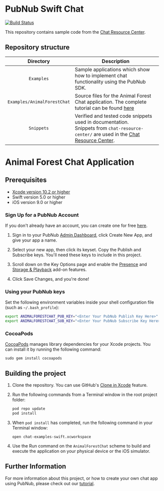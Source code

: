 # PubNub Swift Chat

[![Build Status](https://travis-ci.com/pubnub/chat-examples-swift.svg?token=ey6rVJnpqsBKpxXy2fYF&branch=master)](https://travis-ci.com/pubnub/chat-examples-swift)

This repository contains sample code from the [Chat Resource Center](https://www.pubnub.com/developers/chat-resource-center/).

## Repository structure

| Directory  | Description |
|:----------:| ----------- |
| `Examples` | Sample applications which show how to implement chat functionality using the PubNub SDK. |
| `Examples/AnimalForestChat` | Source files for the Animal Forest Chat application. The complete tutorial can be found [here](https://www.pubnub.com/developers/chat-resource-center/docs/getting-started/swift/)|
| `Snippets` | Verified and tested code snippets used in documentation.<br>Snippets from `chat-resource-center/` are used in the [Chat Resource Center](https://www.pubnub.com/developers/chat-resource-center/). |

# Animal Forest Chat Application

## Prerequisites

* [Xcode version 10.2 or higher](https://developer.apple.com/xcode/)
* Swift version 5.0 or higher
* iOS version 9.0 or higher

### Sign Up for a PubNub Account

If you don't already have an account, you can create one for free [here](https://dashboard.pubnub.com/).

1. Sign in to your PubNub [Admin Dashboard](https://dashboard.pubnub.com/), click Create New App, and give your app a name.

1. Select your new app, then click its keyset. Copy the Publish and Subscribe keys. You'll need these keys to include in this project.

1. Scroll down on the Key Options page and enable the [Presence](https://www.pubnub.com/products/presence/) and [Storage & Playback](https://www.pubnub.com/products/realtime-messaging/) add-on features.

1. Click Save Changes, and you're done!

### Using your PubNub keys

Set the following environment variables inside your shell configuration file (such as `~/.bash_profile`):

```bash
export ANIMALFORESTCHAT_PUB_KEY="<Enter Your PubNub Publish Key Here>"
export ANIMALFORESTCHAT_SUB_KEY="<Enter Your PubNub Subscribe Key Here>"
```

### CocoaPods

[CocoaPods](https://guides.cocoapods.org/using/getting-started.html) manages library dependencies for your Xcode projects. You can install it by running the following command:

```
sudo gem install cocoapods
```

## Building the project

1. Clone the repository. You can use GitHub's [Clone in Xcode](https://github.blog/2017-06-05-clone-in-xcode/) feature.

1. Run the following commands from a Terminal window in the root project folder:

    ```bash
    pod repo update
    pod install
    ```

1. When `pod install` has completed, run the following command in your Terminal window:

    ```
    open chat-examples-swift.xcworkspace
    ```

1. Use the Run command on the `AnimalForestChat` scheme to build and execute the application on your physical device or the iOS simulator.

## Further Information

For more information about this project, or how to create your own chat app using PubNub, please check out our [tutorial](https://www.pubnub.com/developers/chat-resource-center/docs/getting-started/swift/).

